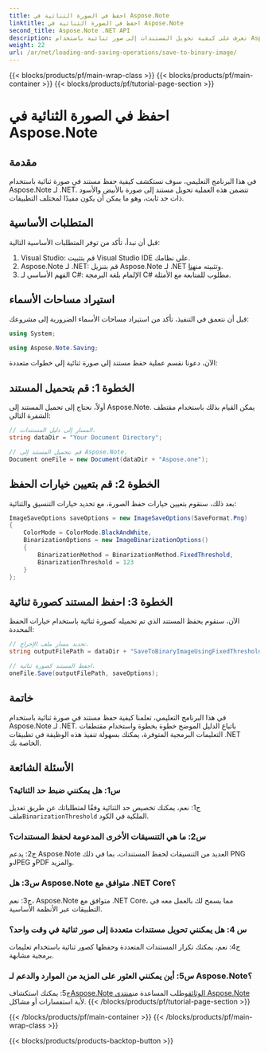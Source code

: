 ```yaml
---
title: احفظ في الصورة الثنائية في Aspose.Note
linktitle: احفظ في الصورة الثنائية في Aspose.Note
second_title: Aspose.Note .NET API
description: تعرف على كيفية تحويل المستندات إلى صور ثنائية باستخدام Aspose.Note لـ .NET. اتبع دليلنا خطوة بخطوة للتكامل السلس.
weight: 22
url: /ar/net/loading-and-saving-operations/save-to-binary-image/
---
```


{{< blocks/products/pf/main-wrap-class >}}
{{< blocks/products/pf/main-container >}}
{{< blocks/products/pf/tutorial-page-section >}}

# احفظ في الصورة الثنائية في Aspose.Note

## مقدمة

في هذا البرنامج التعليمي، سوف نستكشف كيفية حفظ مستند في صورة ثنائية باستخدام Aspose.Note لـ .NET. تتضمن هذه العملية تحويل مستند إلى صورة بالأبيض والأسود ذات حد ثابت، وهو ما يمكن أن يكون مفيدًا لمختلف التطبيقات.

## المتطلبات الأساسية

قبل أن نبدأ، تأكد من توفر المتطلبات الأساسية التالية:

1. Visual Studio: قم بتثبيت Visual Studio IDE على نظامك.
2.  Aspose.Note لـ .NET: قم بتنزيل Aspose.Note لـ .NET وتثبيته من[هنا](https://releases.aspose.com/note/net/).
3. الفهم الأساسي لـ C#: الإلمام بلغة البرمجة C# مطلوب للمتابعة مع الأمثلة.

## استيراد مساحات الأسماء

قبل أن نتعمق في التنفيذ، تأكد من استيراد مساحات الأسماء الضرورية إلى مشروعك:

```csharp
using System;

using Aspose.Note.Saving;

```

الآن، دعونا نقسم عملية حفظ مستند إلى صورة ثنائية إلى خطوات متعددة:

## الخطوة 1: قم بتحميل المستند

أولاً، نحتاج إلى تحميل المستند إلى Aspose.Note. يمكن القيام بذلك باستخدام مقتطف الشفرة التالي:

```csharp
// المسار إلى دليل المستندات.
string dataDir = "Your Document Directory";

// قم بتحميل المستند إلى Aspose.Note.
Document oneFile = new Document(dataDir + "Aspose.one");
```

## الخطوة 2: قم بتعيين خيارات الحفظ

بعد ذلك، سنقوم بتعيين خيارات حفظ الصورة، مع تحديد خيارات التنسيق والثنائية:

```csharp
ImageSaveOptions saveOptions = new ImageSaveOptions(SaveFormat.Png)
{
    ColorMode = ColorMode.BlackAndWhite,
    BinarizationOptions = new ImageBinarizationOptions()
    {
        BinarizationMethod = BinarizationMethod.FixedThreshold,
        BinarizationThreshold = 123
    }
};
```

## الخطوة 3: احفظ المستند كصورة ثنائية

الآن، سنقوم بحفظ المستند الذي تم تحميله كصورة ثنائية باستخدام خيارات الحفظ المحددة:

```csharp
// تحديد مسار ملف الإخراج.
string outputFilePath = dataDir + "SaveToBinaryImageUsingFixedThreshold_out.png";

// احفظ المستند كصورة ثنائية.
oneFile.Save(outputFilePath, saveOptions);
```

## خاتمة

في هذا البرنامج التعليمي، تعلمنا كيفية حفظ مستند في صورة ثنائية باستخدام Aspose.Note لـ .NET. باتباع الدليل الموضح خطوة بخطوة واستخدام مقتطفات التعليمات البرمجية المتوفرة، يمكنك بسهولة تنفيذ هذه الوظيفة في تطبيقات .NET الخاصة بك.

## الأسئلة الشائعة

### س1: هل يمكنني ضبط حد الثنائية؟

 ج1: نعم، يمكنك تخصيص حد الثنائية وفقًا لمتطلباتك عن طريق تعديل ملف`BinarizationThreshold` الملكية في الكود.

### س2: ما هي التنسيقات الأخرى المدعومة لحفظ المستندات؟

ج2: يدعم Aspose.Note العديد من التنسيقات لحفظ المستندات، بما في ذلك PNG وJPEG وPDF والمزيد.

### س3: هل Aspose.Note متوافق مع .NET Core؟

ج3: نعم، Aspose.Note متوافق مع .NET Core، مما يسمح لك بالعمل معه في التطبيقات عبر الأنظمة الأساسية.

### س 4: هل يمكنني تحويل مستندات متعددة إلى صور ثنائية في وقت واحد؟

ج4: نعم، يمكنك تكرار المستندات المتعددة وحفظها كصور ثنائية باستخدام تعليمات برمجية مشابهة.

### س5: أين يمكنني العثور على المزيد من الموارد والدعم لـ Aspose.Note؟

 ج5: يمكنك استكشاف[Aspose.Note الوثائق](https://reference.aspose.com/note/net/)وطلب المساعدة من[منتدى Aspose.Note](https://forum.aspose.com/c/note/28) لأية استفسارات أو مشاكل.
{{< /blocks/products/pf/tutorial-page-section >}}

{{< /blocks/products/pf/main-container >}}
{{< /blocks/products/pf/main-wrap-class >}}

{{< blocks/products/products-backtop-button >}}
